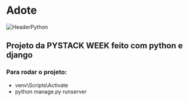 # Adote

![HeaderPython](https://user-images.githubusercontent.com/106342952/212561145-8bf1c2d3-502a-470d-adb0-3b1d8eb9f8b0.png)

## Projeto da PYSTACK WEEK feito com python e django

<h3>Para rodar o projeto: </h3>

* venv\Scripts\Activate
* python manage.py runserver
